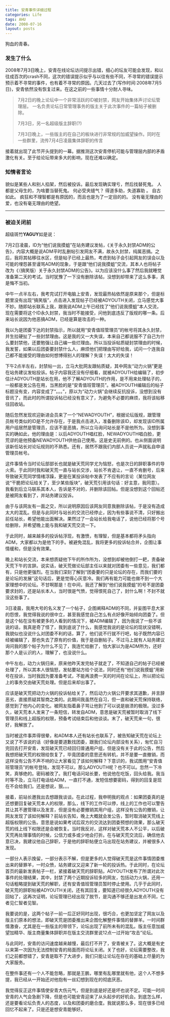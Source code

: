 ```yaml
---
title: 安青事件详细过程
categories: Life
tags: AHU
date: 2008-07-16
layout: posts
---
```

狗血的青春。

<!-- more -->

### 发生了什么

2008年7月3日晚上，安青在线论坛访问提示出错，细心的坛友可能会发现，和以往成百次的crash不同，这次的错误提示似乎与以往有些不同，不寻常的错误提示预示着不寻常的事件，也有着不寻常的原因。几天过去了(写作时间:2008年7月5日)，安青依然没有恢复过来。在这之前的一些事情十分耐人寻味。

> 7月2日的晚上论坛中一个非常活跃的ID被封禁，网友开始集体声讨论坛管理层。 一名负责论坛日常管理事务的版主关于此次事件的一篇帖子被删除。
>
> 7月3日，另一名超级版主辞职(?) 
>
> 7月3日晚上，一些版主的在自己的板块进行非常规的加威望操作。同时在一些群里，流传7月4日凌晨集体辞职的传言 

接着就出现了此节开头提到的一幕。据推测这次安青停机可能与管理层内部的矛盾激化有关。至于给论坛带来多大的影响，现在还难以确定。 

### 知情者言论 

貌似是某些人和别人掐架，然后被投诉。最后发现确实理亏，然后找替死鬼。
人都是父母生的，为啥要当替死鬼。
何必受夹缝气？
得道多助，失道寡助 。
自古如此。
疯狂和不理智都是有原因的，而且也是为了一定目的的。
没有毫无理由的爱，也没有毫无理由的绝望。

--------------------------------------------------------------------------------
### 被迫关闭前

超级斑竹**YAGUY**如是说：

7月2日凌晨，ID为“他们说我摸蛆”在站务建议发帖，《关于永久封禁ADM的公告》，内容大概是说ADM平时乱删帖引发网友不满，故永久封禁，纯属恶搞。之后，我将其帖移往水区，但是帖子已经上最热，考虑到帖子会引起网友的误会以及可能的埋怨甚至谩骂ADM的现象，于是跟“他们说我摸蛆”交流，其本人也将帖子改为《（搞笑版）关于永久封禁ADM的公告》。以为应该没什么事了然后我就睡觉准备第二天的考试。当时犹豫了一下没有删除该帖，没想到却带来了这么多事，真是悔不当初。 

中午一点半左右，我考完试打开电脑上安青，发现最热帖依然是原来那个，但是标题里没有出现“搞笑版”，点击进入发现帖子已经被ADYOUTH关闭，立马感觉大事不妙。随即站长联系上我，跟我说ADM上午已经找了“他们说我摸蛆”本人交流，现在需要将这个ID永久封禁，我当时不能接受，问他到底违反了版规的哪一条。后来站长说因为他恶搞ADM，已经是算是攻击的一种。

我以为是团委下达的封禁指示，所以就用“安青值班管理员”的帐号将其永久封禁，并生拉硬扯了一些封禁理由。这是我的又一大失误，本来自己都说服不了自己为什么要封禁他，还要勉强让自己编一些烂理由。所以当投诉帖质疑封禁理由的时候，我发誓，如果以后团委要封禁什么人，麻烦他们把理由写好给我，试问一个连我自己都不能接受的理由如何想博得别人的理解？失误！太大的失误！ 

下午2点半左右，封禁帖一出，立马大批网友跟帖质疑，其中网友“动力火锅”更是在站务建议发帖投诉。帖子内容我还没有仔细看，就被ADYOUTH给编辑了，初步估计ADYOUTH是站长在用，他不了解ADYOUTH的作用，是不用来处理帖子的，一般都是发公告在用，当黑脸的是“安青值班管理员”。被ADYOUTH编辑后的帖子标题没有变，内容变成了“。。。”，原以为“动力火锅”会继续反抗投诉，没想到没有音讯了，而此时的所谓投诉帖已经没有意义了，为避免不必要的麻烦，我将该帖移往回收站。 

随后忽然发现欢迎新进会员来了一个“NEWADYOUTH”，根据论坛版规，跟管理员帐号类似的ID是不允许存在，于是我点击进入，准备删除该ID，却发现该ID所属用户组居然是管理员，应该不是恶搞，所以立马询问站长是不是他所为。没想到事实的确如此，他的理由是：以后ADYOUTH唱红脸，NEWADYOUTH唱白脸，更荒谬的是他预备NEWADYOUTH供他自己使用。这是史无前例的。也从侧面说明该新任站长对论坛规则的不熟悉。还有，居然不跟我们内部人员说一声就私自申请管理员帐号。

这件事情令当时论坛部部长也就是破天荒同学尤为恼怒，也是次日的辞职事件的导火索。于此同时我和破天荒一直与站长交涉，站长不肯退让，一直不肯删号，后来导致破天荒同学情绪浮躁，更是在某投诉帖中发表了不应有的言论（某位网友说“干脆把论坛给关了，至少某些版块”，破天荒引用该句话：好主意，我同意）。我看到后立马联系其本人，告诉是不对的，并删除该回帖。但是没想到这个回帖还是被网友看到了，并站务建议投诉。

由于与该网友有一面之交，所以说明原因后该网友同意我删除该帖，于是没有造成太大的混乱。但是与此同时与站长的交流已经停止，因为有些事说不清，只好搬出前任站长，希望他能出面解决。果然过了一会站长给我电话了，说他已经将那个号给删除，并希望晚上能与我和破天荒交流一下。 

于此同时，越来越多的投诉帖浮现，有激愤，有理智，但是基本都将矛头指向ADM，大家都以为是他下的手。被避免混乱，我将更多的投诉帖合并，企图让事情缓和，但是没有效果。 

晚上和站长交流，本来想质疑他下午的所作所为，没想到却被他倒打一耙，责备破天荒下午的言辞。说实话，破天荒做论坛部主任以来就对团委有一些意见，我们都有，只是他更强烈。在当我们深刻了解到“团委要的只是论坛的存在，而我们要的是论坛的发展”这句话后，更是觉得心灰意冷。我们再有能力可能也做不到一个大家理想中的论坛。不甘啊那是！在中间，我还了解到“他们说我摸蛆”的号不是团委要求封的，还是站长本人，当时很是气愤，觉得恨死自己了，封什么啊！不封不就没这些事了。 

3日凌晨，我用大号的名义发了一个帖子，企图阐释ADM的不同，并妄图平息大家的怨恨，我觉得我说的很中立，甚至我感觉自己怎么有点好像开始倾向团委了。但是这个帖在没有被更多的人看到的情况下，被ADM编辑了，因为我说了一些不该说的话，我真是奇了怪了，我到底说了什么，我感觉我说的是论坛的现状没错啊，我貌似也没说什么对团委不利的话，算了，他们说不行就不行吧，帖子既然内容已经被编辑了，那也失去了原有的价值，我于是自删帖子。不过马上就有人站务建议询问我的那个帖子为什么不见了，我连忙给删了，怕大家以为是ADM所为，还好那个人是认识的人，理解了，也没说什么。 

中午左右，动力火锅归来，原来他昨天发完帖子就走了，不知道自己的帖子已经被处理了，所以其本人很恼怒，发帖要站方给个说法，同时还有“他们说我摸蛆”用新号在投诉，当时我因为要准备考试，不能再浪费一天的时间在论坛上，所以把论坛上的事务交由破天荒处理。但是后来却出事了。 

应该是破天荒把动力火锅的投诉帖给关了，然后动力火锅公开要求其道歉，并言辞恶劣，直接质疑其智商之类的。此期间我虽然在自习，但一直和破天荒保持联络，感觉到了他内心的变化。被网友指着鼻子骂让他到了可以说是崩溃的极限。没过多久，破天荒本人发来了一条短信，转发自ADM，意思是破天荒被暂时取消了线下管理员和线上超版的权限，预备考试结束后和他谈谈。末了，破天荒来一句，很好，我解放了。

当时被这件事弄得很晕，和ADM本人还有站长也联系了，被告知破天荒在论坛上又说了不该说的话（好像是要道歉找团委，跟我们论坛内部没有关系），匆忙自习完回去打开安青，发现破天荒已经回归普通用户组，但是没有关于此的公告，然后我想把破天荒的权限给恢复了，毕竟团委的意思还有转机，并不是要一直撤销，而这样没有公告不声不响的让大家看见了该如何解释？下意识的，我试图用“安青值班管理员”的帐号登陆，发现不可以，那么ADYOUTH呢？也不可以。忽然一下冷笑，真够绝的。密码被改了。我打电话问站长要，他说他在吃饭，回头给我。我当时等不及，立马打电话给ADM，一直打不通，发短信想要密码，得到的回复是现在不会给我们。还是想说，狠。。。 

接着，前站长邀我出去想跟我谈谈。在此过程，我申明我的观点：如果团委真的是还想要回复破天荒本人的权限，那么，线下的工作可以停，线上的工作也可以警告其让其不邀管理以及发言，但是没有必要撤销其用户组，这样没有公告的撤销，让网友发现了该如何解释？前站长告知，晚上大概就会发公告，暂时取消破天荒线上超版权限的公告。意思是说如果考试后双方的交流达到团委预想的效果，那么破天荒的线上线下权限还是会被恢复。当时我反对，这样对破天荒本人不公平，以后破天荒再处理事情的时候，公信力或多或少地会打折。在与破天荒交流后，确信他去意已决，我建议他自己辞职，于是他的辞职帖便立马出现在站务建议，并被很多人发现。

一部分人表示挽留，一部分表示不解，但是更多的人觉得破天荒是这件事情团委推出来的替罪羊，一时众愤，站务建议又迎来了新一轮的投诉热。于此同时，在论坛首页的最新发表帖子一栏，紧接着破天荒的辞职贴，ADYOUTH发布了所谓对此次事件的处理结果，其中，封禁了两个近期投诉较多的网友，包括动力火锅，还用一句话粗略提到破天荒的解职，还有安青值班管理员暂时停止使用。几乎于此同时，破天荒的辞职帖被ADYOUTH关闭，还有其回复，要知道已经很久ADYOUTH没有回帖了，这再次证明，论坛管理已经出现了脱节，是沟通不够还是出发点不同，仁者见仁智者见智。 

我要说的是，这两个帖子一前一后正好同时出现，很巧合，也更加坚定了网友以及版主们原本的想法，即破天荒是团委推出来企图化解整件事情的替罪羊。一时间群情激奋，尤其是在一些版主的带领下，论坛出现了前所未有的混乱。版主任意加威望加精华、版主商量集体辞职并在版主交流群里说12点一过开始“攻击”论坛。 

与此同时，安青的访问速度越来越慢，最后打不开了，安青被关了。这大概是有史以来第一次因为无法控制安青的局面而将论坛关闭。关了也好，论坛需要整改，我们之前都想错了，安青是取不了大进步，我们只能让论坛在存在的基础上尽量的为大家服务。 

在整件事还有一个人不能忽略，那就是王鹏，哪里有乱哪里就有他，这个人不想多提，我已经从一开始还对他抱有一丝幻想到现在的彻底厌恶。 

我觉得反正这件事情使安青大伤元气，但是到底是好还是坏也说不定。可能一时间安青的人气会急剧下降，但是也可能安青迎来了从头起步的好机会。到底怎么样，还是要看论坛负责人的态度，以及和团委的磨合度。我就说那么多，现在很多已经回忆不起来了。只是还是想安青能够好。